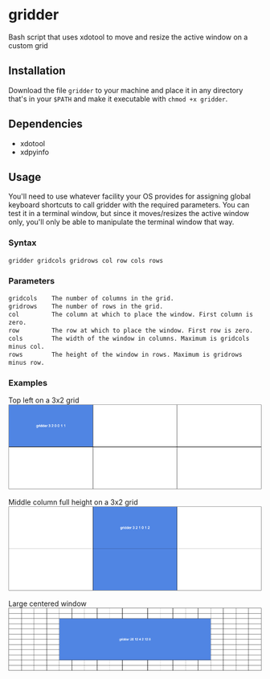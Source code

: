 # gridder

Bash script that uses xdotool to move and resize the active window on a custom grid

## Installation

Download the file `gridder` to your machine and place it in any directory that's in your `$PATH` and make it executable with `chmod +x gridder`.

## Dependencies

- xdotool
- xdpyinfo

## Usage

You'll need to use whatever facility your OS provides for assigning global keyboard shortcuts to call gridder with the required parameters. You can test it in a terminal window, but since it moves/resizes the active window only, you'll only be able to manipulate the terminal window that way.

### Syntax

```
gridder gridcols gridrows col row cols rows
```

### Parameters

```
gridcols    The number of columns in the grid.
gridrows    The number of rows in the grid.
col         The column at which to place the window. First column is zero.
row         The row at which to place the window. First row is zero.
cols        The width of the window in columns. Maximum is gridcols minus col.
rows        The height of the window in rows. Maximum is gridrows minus row.
```
### Examples

Top left on a 3x2 grid
![Top left on a 3x2 grid](img/gridder-example-3-2-0-0-1-1.png)

Middle column full height on a 3x2 grid
![Middle column full height on a 3x2 grid](img/gridder-example-3-2-1-0-1-2.png)

Large centered window
![Merge centered window](img/gridder-example-20-12-4-2-12-8.png)

